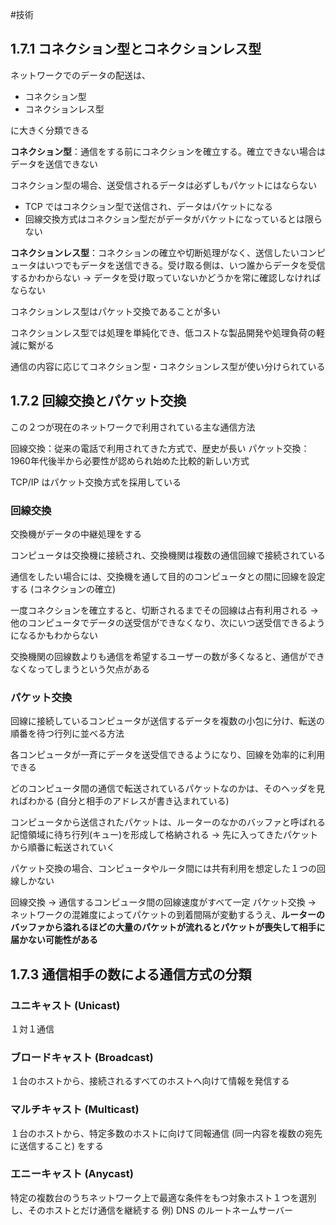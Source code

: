 #技術
## 1.7.1 コネクション型とコネクションレス型
ネットワークでのデータの配送は、
- コネクション型
- コネクションレス型

に大きく分類できる

**コネクション型**：通信をする前にコネクションを確立する。確立できない場合はデータを送信できない

コネクション型の場合、送受信されるデータは必ずしもパケットにはならない
- TCP ではコネクション型で送信され、データはパケットになる
- 回線交換方式はコネクション型だがデータがパケットになっているとは限らない

**コネクションレス型**：コネクションの確立や切断処理がなく、送信したいコンピュータはいつでもデータを送信できる。受け取る側は、いつ誰からデータを受信するかわからない
→ データを受け取っていないかどうかを常に確認しなければならない

コネクションレス型はパケット交換であることが多い

コネクションレス型では処理を単純化でき、低コストな製品開発や処理負荷の軽減に繋がる

通信の内容に応じてコネクション型・コネクションレス型が使い分けられている
## 1.7.2 回線交換とパケット交換
この２つが現在のネットワークで利用されている主な通信方法

回線交換：従来の電話で利用されてきた方式で、歴史が長い
パケット交換：1960年代後半から必要性が認められ始めた比較的新しい方式

TCP/IP はパケット交換方式を採用している
### 回線交換
交換機がデータの中継処理をする

コンピュータは交換機に接続され、交換機関は複数の通信回線で接続されている

通信をしたい場合には、交換機を通して目的のコンピュータとの間に回線を設定する (コネクションの確立)

一度コネクションを確立すると、切断されるまでその回線は占有利用される
→ 他のコンピュータでデータの送受信ができなくなり、次にいつ送受信できるようになるかもわからない

交換機関の回線数よりも通信を希望するユーザーの数が多くなると、通信ができなくなってしまうという欠点がある
### パケット交換
回線に接続しているコンピュータが送信するデータを複数の小包に分け、転送の順番を待つ行列に並べる方法

各コンピュータが一斉にデータを送受信できるようになり、回線を効率的に利用できる

どのコンピュータ間の通信で転送されているパケットなのかは、そのヘッダを見ればわかる (自分と相手のアドレスが書き込まれている)

コンピュータから送信されたパケットは、ルーターのなかのバッファと呼ばれる記憶領域に待ち行列(キュー)を形成して格納される → 先に入ってきたパケットから順番に転送されていく

パケット交換の場合、コンピュータやルータ間には共有利用を想定した１つの回線しかない

回線交換 → 通信するコンピュータ間の回線速度がすべて一定
パケット交換 → ネットワークの混雑度によってパケットの到着間隔が変動するうえ、**ルーターのバッファから溢れるほどの大量のパケットが流れるとパケットが喪失して相手に届かない可能性がある**
## 1.7.3 通信相手の数による通信方式の分類
### ユニキャスト (Unicast)
１対１通信
### ブロードキャスト (Broadcast)
１台のホストから、接続されるすべてのホストへ向けて情報を発信する
### マルチキャスト (Multicast)
１台のホストから、特定多数のホストに向けて同報通信 (同一内容を複数の宛先に送信すること) をする
### エニーキャスト (Anycast)
特定の複数台のうちネットワーク上で最適な条件をもつ対象ホスト１つを選別し、そのホストとだけ通信を継続する
例) DNS のルートネームサーバー
